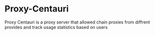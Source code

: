 # Proxy-Centauri
Proxy Centauri is a proxy server that allowed chain proxies from diffrent provides and track usage statistics based on users
